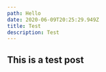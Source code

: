 ```yaml
---
path: Hello
date: 2020-06-09T20:25:29.949Z
title: Test
description: Test
---
```

## This is a test post
